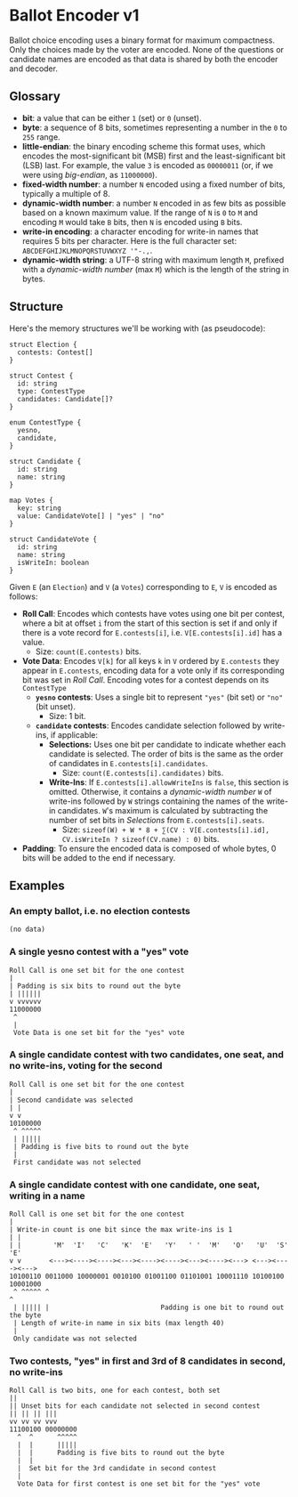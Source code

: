 # Ballot Encoder v1

Ballot choice encoding uses a binary format for maximum compactness. Only the
choices made by the voter are encoded. None of the questions or candidate names
are encoded as that data is shared by both the encoder and decoder.

## Glossary

- **bit**: a value that can be either `1` (set) or `0` (unset).
- **byte**: a sequence of 8 bits, sometimes representing a number in the `0` to
  `255` range.
- **little-endian**: the binary encoding scheme this format uses, which encodes
  the most-significant bit (MSB) first and the least-significant bit (LSB) last.
  For example, the value `3` is encoded as `00000011` (or, if we were using
  _big-endian_, as `11000000`).
- **fixed-width number**: a number `N` encoded using a fixed number of bits,
  typically a multiple of 8.
- **dynamic-width number**: a number `N` encoded in as few bits as possible
  based on a known maximum value. If the range of `N` is `0` to `M` and encoding
  `M` would take `B` bits, then `N` is encoded using `B` bits.
- **write-in encoding**: a character encoding for write-in names that requires 5
  bits per character. Here is the full character set:
  `ABCDEFGHIJKLMNOPQRSTUVWXYZ '"-.,`.
- **dynamic-width string**: a UTF-8 string with maximum length `M`, prefixed
  with a _dynamic-width number_ (max `M`) which is the length of the string in
  bytes.

## Structure

Here's the memory structures we'll be working with (as pseudocode):

```
struct Election {
  contests: Contest[]
}

struct Contest {
  id: string
  type: ContestType
  candidates: Candidate[]?
}

enum ContestType {
  yesno,
  candidate,
}

struct Candidate {
  id: string
  name: string
}

map Votes {
  key: string
  value: CandidateVote[] | "yes" | "no"
}

struct CandidateVote {
  id: string
  name: string
  isWriteIn: boolean
}
```

Given `E` (an `Election`) and `V` (a `Votes`) corresponding to `E`, `V` is
encoded as follows:

- **Roll Call**: Encodes which contests have votes using one bit per contest,
  where a bit at offset `i` from the start of this section is set if and only if
  there is a vote record for `E.contests[i]`, i.e. `V[E.contests[i].id]` has a
  value.
  - Size: `count(E.contests)` bits.
- **Vote Data**: Encodes `V[k]` for all keys `k` in `V` ordered by `E.contests`
  they appear in `E.contests`, encoding data for a vote only if its
  corresponding bit was set in _Roll Call_. Encoding votes for a contest depends
  on its `ContestType`
  - **`yesno` contests**: Uses a single bit to represent `"yes"` (bit set) or
    `"no"` (bit unset).
    - Size: 1 bit.
  - **`candidate` contests**: Encodes candidate selection followed by write-ins,
    if applicable:
    - **Selections:** Uses one bit per candidate to indicate whether each
      candidate is selected. The order of bits is the same as the order of
      candidates in `E.contests[i].candidates`.
      - Size: `count(E.contests[i].candidates)` bits.
    - **Write-Ins**: If `E.contests[i].allowWriteIns` is `false`, this section
      is omitted. Otherwise, it contains a _dynamic-width number_ `W` of
      write-ins followed by `W` strings containing the names of the write-in
      candidates. `W`'s maximum is calculated by subtracting the number of set
      bits in _Selections_ from `E.contests[i].seats`.
      - Size:
        `sizeof(W) + W * 8 + ∑(CV : V[E.contests[i].id], CV.isWriteIn ? sizeof(CV.name) : 0)`
        bits.
- **Padding**: To ensure the encoded data is composed of whole bytes, 0 bits
  will be added to the end if necessary.

## Examples

### An empty ballot, i.e. no election contests

```
(no data)
```

### A single yesno contest with a "yes" vote

```
Roll Call is one set bit for the one contest
|
| Padding is six bits to round out the byte
| ||||||
v vvvvvv
11000000
 ^
 |
 Vote Data is one set bit for the "yes" vote
```

### A single candidate contest with two candidates, one seat, and no write-ins, voting for the second

```
Roll Call is one set bit for the one contest
|
| Second candidate was selected
| |
v v
10100000
 ^ ^^^^^
 | |||||
 | Padding is five bits to round out the byte
 |
 First candidate was not selected
```

### A single candidate contest with one candidate, one seat, writing in a name

```
Roll Call is one set bit for the one contest
|
| Write-in count is one bit since the max write-ins is 1
| |
| |        'M'  'I'   'C'   'K'  'E'   'Y'   ' '  'M'   'O'   'U'  'S'   'E'
v v       <---><----><----><---><----><----><---><----><---> <---><----><--->
10100110 0011000 10000001 0010100 01001100 01101001 10001110 10100100 10001000
 ^ ^^^^^ ^                                                                   ^
 | ||||| |                            Padding is one bit to round out the byte
 | Length of write-in name in six bits (max length 40)
 |
 Only candidate was not selected
```

### Two contests, "yes" in first and 3rd of 8 candidates in second, no write-ins

```
Roll Call is two bits, one for each contest, both set
||
|| Unset bits for each candidate not selected in second contest
|| || || |||
vv vv vv vvv
11100100 00000000
  ^  ^      ^^^^^
  |  |      |||||
  |  |      Padding is five bits to round out the byte
  |  |
  |  Set bit for the 3rd candidate in second contest
  |
  Vote Data for first contest is one set bit for the "yes" vote
```
